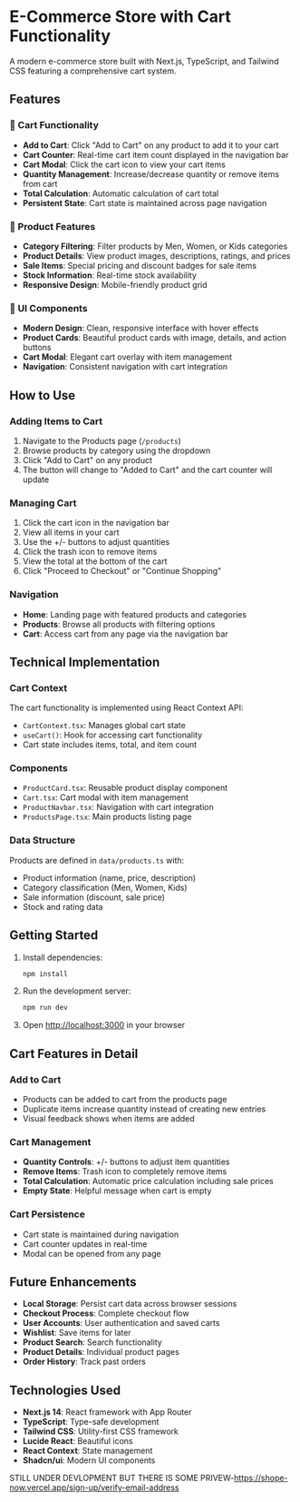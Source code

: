 # E-Commerce Store with Cart Functionality

A modern e-commerce store built with Next.js, TypeScript, and Tailwind CSS featuring a comprehensive cart system.

## Features

### 🛒 Cart Functionality

- **Add to Cart**: Click "Add to Cart" on any product to add it to your cart
- **Cart Counter**: Real-time cart item count displayed in the navigation bar
- **Cart Modal**: Click the cart icon to view your cart items
- **Quantity Management**: Increase/decrease quantity or remove items from cart
- **Total Calculation**: Automatic calculation of cart total
- **Persistent State**: Cart state is maintained across page navigation

### 🎯 Product Features

- **Category Filtering**: Filter products by Men, Women, or Kids categories
- **Product Details**: View product images, descriptions, ratings, and prices
- **Sale Items**: Special pricing and discount badges for sale items
- **Stock Information**: Real-time stock availability
- **Responsive Design**: Mobile-friendly product grid

### 🎨 UI Components

- **Modern Design**: Clean, responsive interface with hover effects
- **Product Cards**: Beautiful product cards with image, details, and action buttons
- **Cart Modal**: Elegant cart overlay with item management
- **Navigation**: Consistent navigation with cart integration

## How to Use

### Adding Items to Cart

1. Navigate to the Products page (`/products`)
2. Browse products by category using the dropdown
3. Click "Add to Cart" on any product
4. The button will change to "Added to Cart" and the cart counter will update

### Managing Cart

1. Click the cart icon in the navigation bar
2. View all items in your cart
3. Use the +/- buttons to adjust quantities
4. Click the trash icon to remove items
5. View the total at the bottom of the cart
6. Click "Proceed to Checkout" or "Continue Shopping"

### Navigation

- **Home**: Landing page with featured products and categories
- **Products**: Browse all products with filtering options
- **Cart**: Access cart from any page via the navigation bar

## Technical Implementation

### Cart Context

The cart functionality is implemented using React Context API:

- `CartContext.tsx`: Manages global cart state
- `useCart()`: Hook for accessing cart functionality
- Cart state includes items, total, and item count

### Components

- `ProductCard.tsx`: Reusable product display component
- `Cart.tsx`: Cart modal with item management
- `ProductNavbar.tsx`: Navigation with cart integration
- `ProductsPage.tsx`: Main products listing page

### Data Structure

Products are defined in `data/products.ts` with:

- Product information (name, price, description)
- Category classification (Men, Women, Kids)
- Sale information (discount, sale price)
- Stock and rating data

## Getting Started

1. Install dependencies:

   ```bash
   npm install
   ```

2. Run the development server:

   ```bash
   npm run dev
   ```

3. Open [http://localhost:3000](http://localhost:3000) in your browser

## Cart Features in Detail

### Add to Cart

- Products can be added to cart from the products page
- Duplicate items increase quantity instead of creating new entries
- Visual feedback shows when items are added

### Cart Management

- **Quantity Controls**: +/- buttons to adjust item quantities
- **Remove Items**: Trash icon to completely remove items
- **Total Calculation**: Automatic price calculation including sale prices
- **Empty State**: Helpful message when cart is empty

### Cart Persistence

- Cart state is maintained during navigation
- Cart counter updates in real-time
- Modal can be opened from any page

## Future Enhancements

- **Local Storage**: Persist cart data across browser sessions
- **Checkout Process**: Complete checkout flow
- **User Accounts**: User authentication and saved carts
- **Wishlist**: Save items for later
- **Product Search**: Search functionality
- **Product Details**: Individual product pages
- **Order History**: Track past orders

## Technologies Used

- **Next.js 14**: React framework with App Router
- **TypeScript**: Type-safe development
- **Tailwind CSS**: Utility-first CSS framework
- **Lucide React**: Beautiful icons
- **React Context**: State management
- **Shadcn/ui**: Modern UI components

STILL UNDER DEVLOPMENT BUT THERE IS SOME PRIVEW-https://shope-now.vercel.app/sign-up/verify-email-address

